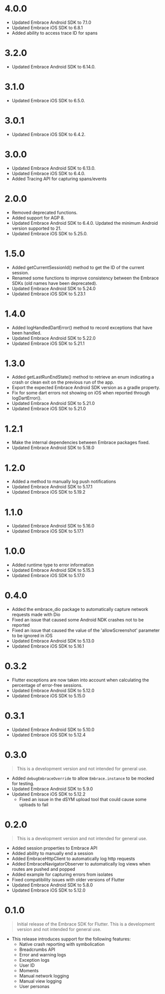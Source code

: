 # 4.0.0

* Updated Embrace Android SDK to 7.1.0
* Updated Embrace iOS SDK to 6.8.1
* Added ability to access trace ID for spans

# 3.2.0

* Updated Embrace Android SDK to 6.14.0.

# 3.1.0

* Updated Embrace iOS SDK to 6.5.0.

# 3.0.1

* Updated Embrace iOS SDK to 6.4.2.

# 3.0.0

* Updated Embrace Android SDK to 6.13.0.
* Updated Embrace iOS SDK to 6.4.0.
* Added Tracing API for capturing spans/events

# 2.0.0

* Removed deprecated functions.
* Added support for AGP 8.
* Updated Embrace Android SDK to 6.4.0. Updated the minimum Android version supported to 21.
* Updated Embrace iOS SDK to 5.25.0.

# 1.5.0

* Added getCurrentSessionId() method to get the ID of the current session.
* Renamed some functions to improve consistency between the Embrace SDKs (old names have been deprecated).
* Updated Embrace Android SDK to 5.24.0
* Updated Embrace iOS SDK to 5.23.1

# 1.4.0

* Added logHandledDartError() method to record exceptions that have been handled.
* Updated Embrace Android SDK to 5.22.0
* Updated Embrace iOS SDK to 5.21.1

# 1.3.0

* Added getLastRunEndState() method to retrieve an enum indicating a crash or clean exit on the previous run of the app.
* Export the expected Embrace Android SDK version as a gradle property.
* Fix for some dart errors not showing on iOS when reported through logDartError().
* Updated Embrace Android SDK to 5.21.0
* Updated Embrace iOS SDK to 5.21.0

# 1.2.1

* Make the internal dependencies between Embrace packages fixed.
* Updated Embrace Android SDK to 5.18.0

# 1.2.0

* Added a method to manually log push notifications
* Updated Embrace Android SDK to 5.17.1
* Updated Embrace iOS SDK to 5.19.2

# 1.1.0

* Updated Embrace Android SDK to 5.16.0
* Updated Embrace iOS SDK to 5.17.1

# 1.0.0

* Added runtime type to error information
* Updated Embrace Android SDK to 5.15.3
* Updated Embrace iOS SDK to 5.17.0

# 0.4.0

* Added the embrace_dio package to automatically capture network requests made with Dio
* Fixed an issue that caused some Android NDK crashes not to be reported
* Fixed an issue that caused the value of the 'allowScreenshot' parameter to be ignored in iOS
* Updated Embrace Android SDK to 5.13.0
* Updated Embrace iOS SDK to 5.16.1

# 0.3.2 

* Flutter exceptions are now taken into account when calculating the percentage of error-free sessions.
* Updated Embrace Android SDK to 5.12.0
* Updated Embrace iOS SDK to 5.15.0

# 0.3.1 

* Updated Embrace Android SDK to 5.10.0
* Updated Embrace iOS SDK to 5.12.4

# 0.3.0

> This is a development version and not intended for general use.
* Added `debugEmbraceOverride` to allow `Embrace.instance` to be mocked for testing.
* Updated Embrace Android SDK to 5.9.0
* Updated Embrace iOS SDK to 5.12.2
    - Fixed an issue in the dSYM upload tool that could cause some uploads to fail

# 0.2.0

> This is a development version and not intended for general use.
* Added session properties to Embrace API
* Added ability to manually end a session
* Added EmbraceHttpClient to automatically log http requests
* Added EmbraceNavigatorObserver to automatically log views when routes are pushed and popped
* Added example for capturing errors from isolates
* Fixed compatibility issues with older versions of Flutter
* Updated Embrace Android SDK to 5.8.0
* Updated Embrace iOS SDK to 5.12.0


# 0.1.0

> Initial release of the Embrace SDK for Flutter. This is a development version and not intended for general use.
- This release introduces support for the following features:
    * Native crash reporting with symbolication
    * Breadcrumbs API
    * Error and warning logs
    * Exception logs
    * User ID
    * Moments
    * Manual network logging
    * Manual view logging
    * User personas
